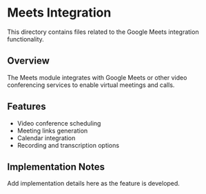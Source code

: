 # Meets Integration

This directory contains files related to the Google Meets integration functionality.

## Overview

The Meets module integrates with Google Meets or other video conferencing services to enable virtual meetings and calls.

## Features

- Video conference scheduling
- Meeting links generation
- Calendar integration
- Recording and transcription options

## Implementation Notes

Add implementation details here as the feature is developed.
